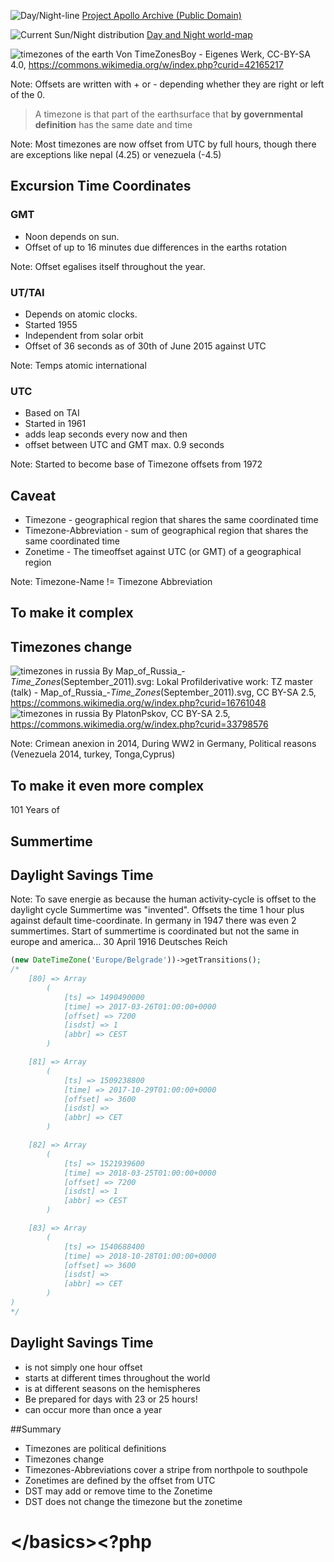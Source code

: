 ![Day/Night-line](img/22044740591_7513f833ce_k.jpg)
<span class="credit
">[Project Apollo Archive (Public Domain)](https://flic.kr/p/zA24mk)</span>





![Current Sun/Night distribution](img/sunmap.jpg)
<span class="credit">[Day and Night world-map](https://www.timeanddate.com/worldclock/sunearth.html?day=27&month=5&year=2017&hour=17&min=00&sec=0&n=35&ntxt=Belgrade&earth=0)</span>




![timezones of the earth](img/timezones.png)
<span class="credit">Von TimeZonesBoy - Eigenes Werk, CC-BY-SA 4.0, https://commons.wikimedia.org/w/index.php?curid=42165217</span>

Note: Offsets are written with + or - depending whether they are right or left of the 0.




> A timezone is that part of the earthsurface that **by governmental definition** has the same
date and time

Note: Most timezones are now offset from UTC by full hours, though there are exceptions like nepal (4.25) or venezuela (-4.5)



## Excursion Time Coordinates



### GMT

* Noon depends on sun.<!-- .element: class="fragment" -->
* Offset of up to 16 minutes due differences in the earths rotation<!-- .element: class="fragment" -->

Note: Offset egalises itself throughout the year.



### UT/TAI

* Depends on atomic clocks.<!-- .element: class="fragment" -->
* Started 1955<!-- .element: class="fragment" -->
* Independent from solar orbit<!-- .element: class="fragment" -->
* Offset of 36 seconds as of 30th of June 2015 against UTC<!-- .element: class="fragment" -->

Note: Temps atomic international



### UTC

* Based on TAI<!-- .element: class="fragment" -->
* Started in 1961<!-- .element: class="fragment" -->
* adds leap seconds every now and then<!-- .element: class="fragment" -->
* offset between UTC and GMT max. 0.9 seconds<!-- .element: class="fragment" -->

Note: Started to become base of Timezone offsets from 1972




## Caveat

* Timezone - geographical region that shares the same coordinated time
* Timezone-Abbreviation - sum of geographical region that shares the same coordinated time
* Zonetime - The timeoffset against UTC (or GMT) of a geographical region

Note: Timezone-Name != Timezone Abbreviation



## To make it complex



## Timezones change

![timezones in russia](img/timezones2010.svg)
<span class="credit">By Map_of_Russia_-_Time_Zones_(September_2011).svg: Lokal Profilderivative work: TZ master (talk) - Map_of_Russia_-_Time_Zones_(September_2011).svg, CC BY-SA 2.5, https://commons.wikimedia.org/w/index.php?curid=16761048</span>
![timezones in russia](img/timezones2014.svg)
<span class="credit">By PlatonPskov, CC BY-SA 2.5, https://commons.wikimedia.org/w/index.php?curid=33798576</span>

Note: Crimean anexion in 2014, During WW2 in Germany, Political reasons (Venezuela 2014, turkey, Tonga,Cyprus)




## To make it even more complex



101 Years of<!-- .element: class="fragment" -->
## Summertime
## Daylight Savings Time<!-- .element: class="fragment" -->

Note: To save energie as because the human activity-cycle is offset to the daylight cycle
Summertime was "invented". Offsets the time 1 hour plus against default time-coordinate.
In germany in 1947 there was even 2 summertimes. Start of summertime is coordinated
but not the same in europe and america... 30 April 1916 Deutsches Reich



```php
(new DateTimeZone('Europe/Belgrade'))->getTransitions();
/*
    [80] => Array
        (
            [ts] => 1490490000
            [time] => 2017-03-26T01:00:00+0000
            [offset] => 7200
            [isdst] => 1
            [abbr] => CEST
        )

    [81] => Array
        (
            [ts] => 1509238800
            [time] => 2017-10-29T01:00:00+0000
            [offset] => 3600
            [isdst] =>
            [abbr] => CET
        )

    [82] => Array
        (
            [ts] => 1521939600
            [time] => 2018-03-25T01:00:00+0000
            [offset] => 7200
            [isdst] => 1
            [abbr] => CEST
        )

    [83] => Array
        (
            [ts] => 1540688400
            [time] => 2018-10-28T01:00:00+0000
            [offset] => 3600
            [isdst] =>
            [abbr] => CET
        )
)
*/
```



## Daylight Savings Time

* is not simply one hour offset<!-- .element: class="fragment" -->
* starts at different times throughout the world<!-- .element: class="fragment" -->
* is at different seasons on the hemispheres<!-- .element: class="fragment" -->
* Be prepared for days with 23 or 25 hours!<!-- .element: class="fragment" -->
* can occur more than once a year<!-- .element: class="fragment" -->



##Summary

* Timezones are political definitions<!-- .element: class="fragment" -->
* Timezones change<!-- .element: class="fragment" -->
* Timezones-Abbreviations cover a stripe from northpole to southpole<!-- .element: class="fragment" -->
* Zonetimes are defined by the offset from UTC<!-- .element: class="fragment" -->
* DST may add or remove time to the Zonetime<!-- .element: class="fragment" -->
* DST does not change the timezone but the zonetime<!-- .element: class="fragment" -->



# &lt;/basics><?php

